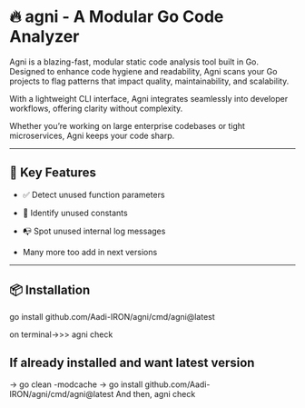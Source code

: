 # 🔥 agni - A Modular Go Code Analyzer

Agni is a blazing-fast, modular static code analysis tool built in Go. Designed to enhance code hygiene and readability, Agni scans your Go projects to flag patterns that impact quality, maintainability, and scalability.

With a lightweight CLI interface, Agni integrates seamlessly into developer workflows, offering clarity without complexity.

Whether you’re working on large enterprise codebases or tight microservices, Agni keeps your code sharp.

---

## 🚀 Key Features

- ✅ Detect unused function parameters  
- 💬 Identify unused constants  
- 📭 Spot unused internal log messages  

- Many more too add in next versions

---

## 📦 Installation

go install github.com/Aadi-IRON/agni/cmd/agni@latest

on terminal->>> agni check 

## If already installed and want latest version
-> go clean -modcache
-> go install github.com/Aadi-IRON/agni/cmd/agni@latest
And then, agni check 
